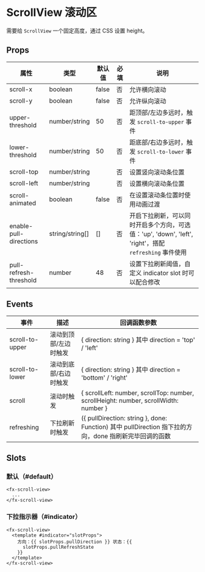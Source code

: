 # ScrollView 滚动区

需要给 `ScrollView` 一个固定高度，通过 CSS 设置 height。

## Props

| 属性                   | 类型            | 默认值 | 必填 | 说明                                                                                                  |
| ---------------------- | --------------- | ------ | ---- | ----------------------------------------------------------------------------------------------------- |
| scroll-x               | boolean         | false  | 否   | 允许横向滚动                                                                                          |
| scroll-y               | boolean         | false  | 否   | 允许纵向滚动                                                                                          |
| upper-threshold        | number/string   | 50     | 否   | 距顶部/左边多远时，触发 `scroll-to-upper` 事件                                                        |
| lower-threshold        | number/string   | 50     | 否   | 距底部/右边多远时，触发 `scroll-to-lower` 事件                                                        |
| scroll-top             | number/string   |        | 否   | 设置竖向滚动条位置                                                                                    |
| scroll-left            | number/string   |        | 否   | 设置横向滚动条位置                                                                                    |
| scroll-animated        | boolean         | false  | 否   | 在设置滚动条位置时使用动画过渡                                                                        |
| enable-pull-directions | string/string[] | []     | 否   | 开启下拉刷新，可以同时开启多个方向，可选值：'up', 'down', 'left', 'right'，搭配 `refreshing` 事件使用 |
| pull-refresh-threshold | number          | 48     | 否   | 设置下拉刷新阈值，自定义 indicator slot 时可以配合修改                                                |

## Events

| 事件            | 描述                  | 回调函数参数                                                                                           |
| --------------- | --------------------- | ------------------------------------------------------------------------------------------------------ |
| scroll-to-upper | 滚动到顶部/左边时触发 | { direction: string } 其中 direction = 'top' / 'left'                                                  |
| scroll-to-lower | 滚动到底部/右边时触发 | { direction: string } 其中 direction = 'bottom' / 'right'                                              |
| scroll          | 滚动时触发            | { scrollLeft: number, scrollTop: number, scrollHeight: number, scrollWidth: number }                   |
| refreshing      | 下拉刷新时触发        | ({ pullDirection: string }, done: Function) 其中 pullDirection 指下拉的方向，done 指刷新完毕回调的函数 |

## Slots

### 默认（#default）

```
<fx-scroll-view>
  ...
</fx-scroll-view>
```

### 下拉指示器（#indicator）

```
<fx-scroll-view>
  <template #indicator="slotProps">
    方向：{{ slotProps.pullDirection }} 状态：{{
      slotProps.pullRefreshState
    }}
  </template>
</fx-scroll-view>
```
